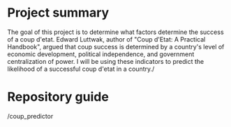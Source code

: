 # Project summary

The goal of this project is to determine what factors determine the 
success of a coup d'etat. Edward Luttwak, author of "Coup d'Etat: A Practical Handbook",
argued that coup success is determined by a country's level of economic development, political 
independence, and government centralization of power. I will be using these indicators to predict the 
likelihood of a successful coup d'etat in a country./

# Repository guide

/coup_predictor


